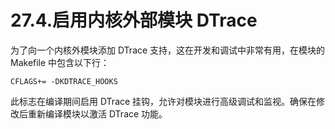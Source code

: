 # 27.4.启用内核外部模块 DTrace

为了向一个内核外模块添加 DTrace 支持，这在开发和调试中非常有用，在模块的 Makefile 中包含以下行：

```
CFLAGS+= -DKDTRACE_HOOKS
```

此标志在编译期间启用 DTrace 挂钩，允许对模块进行高级调试和监视。确保在修改后重新编译模块以激活 DTrace 功能。

